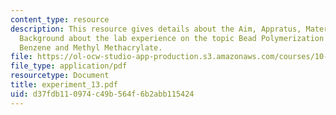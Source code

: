 ```yaml
---
content_type: resource
description: This resource gives details about the Aim, Appratus, Material and Brief
  Background about the lab experience on the topic Bead Polymerization of Divinyl
  Benzene and Methyl Methacrylate.
file: https://ol-ocw-studio-app-production.s3.amazonaws.com/courses/10-467-polymer-science-laboratory-fall-2005/d37fdb110974c49b564f6b2abb115424_experiment_13.pdf
file_type: application/pdf
resourcetype: Document
title: experiment_13.pdf
uid: d37fdb11-0974-c49b-564f-6b2abb115424
---
```

